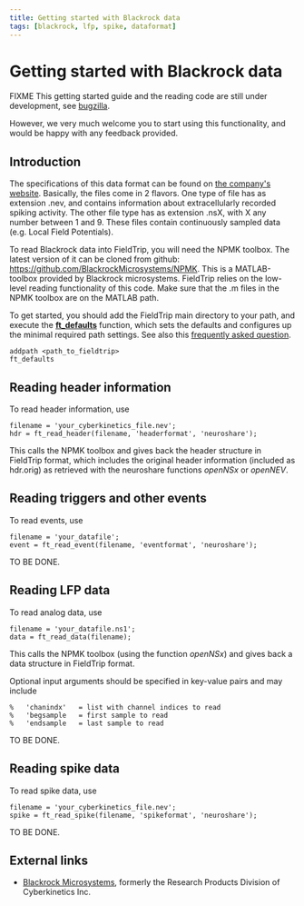 ```yaml
---
title: Getting started with Blackrock data
tags: [blackrock, lfp, spike, dataformat]
---
```


# Getting started with Blackrock data

FIXME This getting started guide and the reading code are still under development, see [bugzilla](http://bugzilla.fieldtriptoolbox.org/show_bug.cgi?id=2964).

However, we very much welcome you to start using this functionality, and would be happy with any feedback provided.

## Introduction

The specifications of this data format can be found on [the company's website](http://support.blackrockmicro.com/KB/View/166838-file-specifications-packet-details-headers-etc). Basically, the files come in 2 flavors. One type of file has as extension .nev, and contains information about extracellularly recorded spiking activity. The other file type has as extension .nsX, with X any number between 1 and 9. These files contain continuously sampled data (e.g. Local Field Potentials).

To read Blackrock data into FieldTrip, you will need the NPMK toolbox. The latest version of it can be cloned from github: https://github.com/BlackrockMicrosystems/NPMK. This is a MATLAB-toolbox provided by Blackrock microsystems. FieldTrip relies on the low-level reading functionality of this code. Make sure that the .m files in the NPMK toolbox are on the MATLAB path.

To get started, you should add the FieldTrip main directory to your path, and execute the **[ft_defaults](https://github.com/fieldtrip/fieldtrip/blob/release/ft_defaults.m)** function, which sets the defaults and configures up the minimal required path settings. See also this [frequently asked question](/faq/should_i_add_fieldtrip_with_all_subdirectories_to_my_matlab_path).

    addpath <path_to_fieldtrip>
    ft_defaults

## Reading header information

To read header information, use

    filename = 'your_cyberkinetics_file.nev';
    hdr = ft_read_header(filename, 'headerformat', 'neuroshare');

This calls the NPMK toolbox and gives back the header structure in FieldTrip format, which includes the original header information (included as hdr.orig) as retrieved with the neuroshare functions _openNSx_ or _openNEV_.

## Reading triggers and other events

To read events, use

    filename = 'your_datafile';
    event = ft_read_event(filename, 'eventformat', 'neuroshare');

TO BE DONE.

## Reading LFP data

To read analog data, use

    filename = 'your_datafile.ns1';
    data = ft_read_data(filename);

This calls the NPMK toolbox (using the function _openNSx_) and gives back a data structure in FieldTrip format.

Optional input arguments should be specified in key-value pairs and may include

    %   'chanindx'   = list with channel indices to read
    %   'begsample   = first sample to read
    %   'endsample   = last sample to read

TO BE DONE.

## Reading spike data

To read spike data, use

    filename = 'your_cyberkinetics_file.nev';
    spike = ft_read_spike(filename, 'spikeformat', 'neuroshare');

TO BE DONE.

## External links

- [Blackrock Microsystems](http://www.blackrockmicro.com), formerly the Research Products Division of Cyberkinetics Inc.
